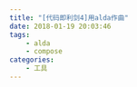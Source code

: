 ```yaml
---
title: "[代码即利剑4]用alda作曲"
date: 2018-01-19 20:03:46
tags:
    - alda
    - compose
categories:
    - 工具
---
```


<!-- more -->
